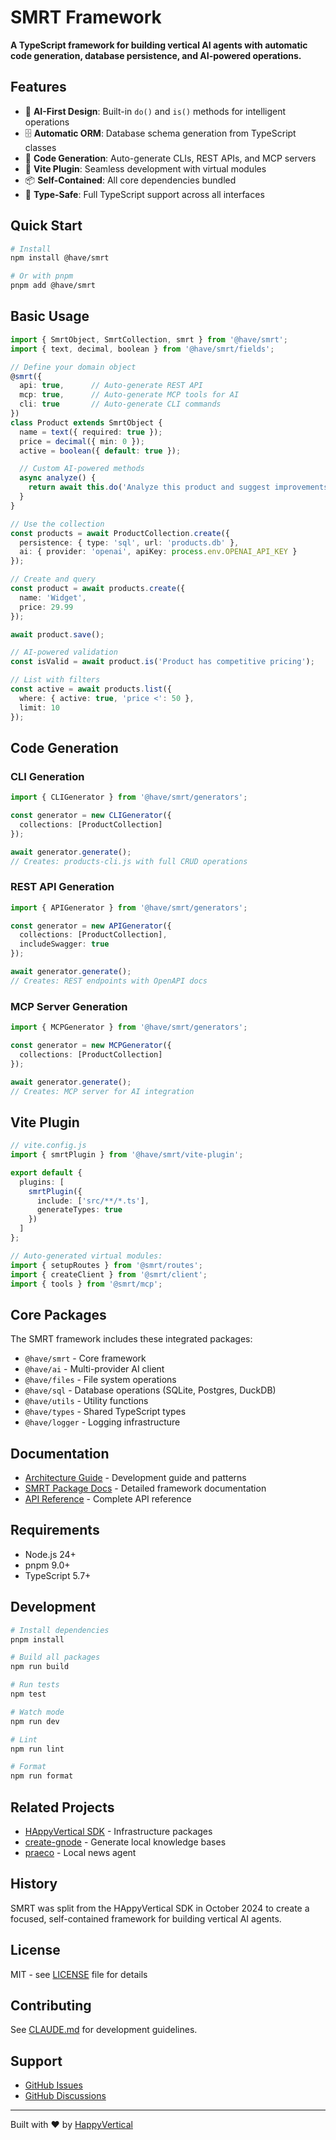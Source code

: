 # SMRT Framework

**A TypeScript framework for building vertical AI agents with automatic code generation, database persistence, and AI-powered operations.**

## Features

- 🤖 **AI-First Design**: Built-in `do()` and `is()` methods for intelligent operations
- 🗄️ **Automatic ORM**: Database schema generation from TypeScript classes
- 🔧 **Code Generation**: Auto-generate CLIs, REST APIs, and MCP servers
- 🔌 **Vite Plugin**: Seamless development with virtual modules
- 📦 **Self-Contained**: All core dependencies bundled
- 🎯 **Type-Safe**: Full TypeScript support across all interfaces

## Quick Start

```bash
# Install
npm install @have/smrt

# Or with pnpm
pnpm add @have/smrt
```

## Basic Usage

```typescript
import { SmrtObject, SmrtCollection, smrt } from '@have/smrt';
import { text, decimal, boolean } from '@have/smrt/fields';

// Define your domain object
@smrt({
  api: true,      // Auto-generate REST API
  mcp: true,      // Auto-generate MCP tools for AI
  cli: true       // Auto-generate CLI commands
})
class Product extends SmrtObject {
  name = text({ required: true });
  price = decimal({ min: 0 });
  active = boolean({ default: true });

  // Custom AI-powered methods
  async analyze() {
    return await this.do('Analyze this product and suggest improvements');
  }
}

// Use the collection
const products = await ProductCollection.create({
  persistence: { type: 'sql', url: 'products.db' },
  ai: { provider: 'openai', apiKey: process.env.OPENAI_API_KEY }
});

// Create and query
const product = await products.create({
  name: 'Widget',
  price: 29.99
});

await product.save();

// AI-powered validation
const isValid = await product.is('Product has competitive pricing');

// List with filters
const active = await products.list({
  where: { active: true, 'price <': 50 },
  limit: 10
});
```

## Code Generation

### CLI Generation

```typescript
import { CLIGenerator } from '@have/smrt/generators';

const generator = new CLIGenerator({
  collections: [ProductCollection]
});

await generator.generate();
// Creates: products-cli.js with full CRUD operations
```

### REST API Generation

```typescript
import { APIGenerator } from '@have/smrt/generators';

const generator = new APIGenerator({
  collections: [ProductCollection],
  includeSwagger: true
});

await generator.generate();
// Creates: REST endpoints with OpenAPI docs
```

### MCP Server Generation

```typescript
import { MCPGenerator } from '@have/smrt/generators';

const generator = new MCPGenerator({
  collections: [ProductCollection]
});

await generator.generate();
// Creates: MCP server for AI integration
```

## Vite Plugin

```typescript
// vite.config.js
import { smrtPlugin } from '@have/smrt/vite-plugin';

export default {
  plugins: [
    smrtPlugin({
      include: ['src/**/*.ts'],
      generateTypes: true
    })
  ]
};

// Auto-generated virtual modules:
import { setupRoutes } from '@smrt/routes';
import { createClient } from '@smrt/client';
import { tools } from '@smrt/mcp';
```

## Core Packages

The SMRT framework includes these integrated packages:

- `@have/smrt` - Core framework
- `@have/ai` - Multi-provider AI client
- `@have/files` - File system operations
- `@have/sql` - Database operations (SQLite, Postgres, DuckDB)
- `@have/utils` - Utility functions
- `@have/types` - Shared TypeScript types
- `@have/logger` - Logging infrastructure

## Documentation

- [Architecture Guide](./CLAUDE.md) - Development guide and patterns
- [SMRT Package Docs](./packages/smrt/CLAUDE.md) - Detailed framework documentation
- [API Reference](./packages/smrt/README.md) - Complete API reference

## Requirements

- Node.js 24+
- pnpm 9.0+
- TypeScript 5.7+

## Development

```bash
# Install dependencies
pnpm install

# Build all packages
npm run build

# Run tests
npm test

# Watch mode
npm run dev

# Lint
npm run lint

# Format
npm run format
```

## Related Projects

- [HAppyVertical SDK](https://github.com/happyvertical/sdk) - Infrastructure packages
- [create-gnode](https://github.com/happyvertical/create-gnode) - Generate local knowledge bases
- [praeco](https://github.com/happyvertical/praeco) - Local news agent

## History

SMRT was split from the HAppyVertical SDK in October 2024 to create a focused, self-contained framework for building vertical AI agents.

## License

MIT - see [LICENSE](./LICENSE) file for details

## Contributing

See [CLAUDE.md](./CLAUDE.md) for development guidelines.

## Support

- [GitHub Issues](https://github.com/happyvertical/smrt/issues)
- [GitHub Discussions](https://github.com/happyvertical/smrt/discussions)

---

Built with ❤️ by [HappyVertical](https://github.com/happyvertical)
